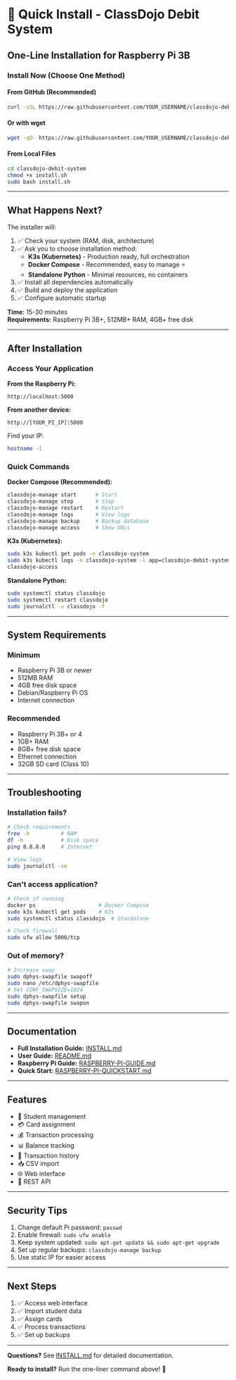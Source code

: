 # 🚀 Quick Install - ClassDojo Debit System

## One-Line Installation for Raspberry Pi 3B

### Install Now (Choose One Method)

#### From GitHub (Recommended)
```bash
curl -sSL https://raw.githubusercontent.com/YOUR_USERNAME/classdojo-debit-system/main/install.sh | sudo bash
```

#### Or with wget
```bash
wget -qO- https://raw.githubusercontent.com/YOUR_USERNAME/classdojo-debit-system/main/install.sh | sudo bash
```

#### From Local Files
```bash
cd classdojo-debit-system
chmod +x install.sh
sudo bash install.sh
```

---

## What Happens Next?

The installer will:
1. ✅ Check your system (RAM, disk, architecture)
2. ✅ Ask you to choose installation method:
   - **K3s (Kubernetes)** - Production ready, full orchestration
   - **Docker Compose** - Recommended, easy to manage ⭐
   - **Standalone Python** - Minimal resources, no containers
3. ✅ Install all dependencies automatically
4. ✅ Build and deploy the application
5. ✅ Configure automatic startup

**Time:** 15-30 minutes  
**Requirements:** Raspberry Pi 3B+, 512MB+ RAM, 4GB+ free disk

---

## After Installation

### Access Your Application

**From the Raspberry Pi:**
```
http://localhost:5000
```

**From another device:**
```
http://[YOUR_PI_IP]:5000
```

Find your IP:
```bash
hostname -I
```

### Quick Commands

**Docker Compose (Recommended):**
```bash
classdojo-manage start      # Start
classdojo-manage stop       # Stop
classdojo-manage restart    # Restart
classdojo-manage logs       # View logs
classdojo-manage backup     # Backup database
classdojo-manage access     # Show URLs
```

**K3s (Kubernetes):**
```bash
sudo k3s kubectl get pods -n classdojo-system
sudo k3s kubectl logs -n classdojo-system -l app=classdojo-debit-system -f
classdojo-access
```

**Standalone Python:**
```bash
sudo systemctl status classdojo
sudo systemctl restart classdojo
sudo journalctl -u classdojo -f
```

---

## System Requirements

### Minimum
- Raspberry Pi 3B or newer
- 512MB RAM
- 4GB free disk space
- Debian/Raspberry Pi OS
- Internet connection

### Recommended
- Raspberry Pi 3B+ or 4
- 1GB+ RAM
- 8GB+ free disk space
- Ethernet connection
- 32GB SD card (Class 10)

---

## Troubleshooting

### Installation fails?
```bash
# Check requirements
free -h          # RAM
df -h            # Disk space
ping 8.8.8.8     # Internet

# View logs
sudo journalctl -xe
```

### Can't access application?
```bash
# Check if running
docker ps                    # Docker Compose
sudo k3s kubectl get pods    # K3s
sudo systemctl status classdojo  # Standalone

# Check firewall
sudo ufw allow 5000/tcp
```

### Out of memory?
```bash
# Increase swap
sudo dphys-swapfile swapoff
sudo nano /etc/dphys-swapfile
# Set CONF_SWAPSIZE=1024
sudo dphys-swapfile setup
sudo dphys-swapfile swapon
```

---

## Documentation

- **Full Installation Guide:** [INSTALL.md](INSTALL.md)
- **User Guide:** [README.md](README.md)
- **Raspberry Pi Guide:** [RASPBERRY-PI-GUIDE.md](RASPBERRY-PI-GUIDE.md)
- **Quick Start:** [RASPBERRY-PI-QUICKSTART.md](RASPBERRY-PI-QUICKSTART.md)

---

## Features

- 👥 Student management
- 💳 Card assignment
- 💰 Transaction processing
- 📊 Balance tracking
- 📜 Transaction history
- 📥 CSV import
- 🌐 Web interface
- 🔌 REST API

---

## Security Tips

1. Change default Pi password: `passwd`
2. Enable firewall: `sudo ufw enable`
3. Keep system updated: `sudo apt-get update && sudo apt-get upgrade`
4. Set up regular backups: `classdojo-manage backup`
5. Use static IP for easier access

---

## Next Steps

1. ✅ Access web interface
2. ✅ Import student data
3. ✅ Assign cards
4. ✅ Process transactions
5. ✅ Set up backups

---

**Questions?** See [INSTALL.md](INSTALL.md) for detailed documentation.

**Ready to install?** Run the one-liner command above! 🎉
